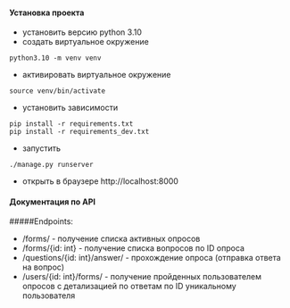 #### Установка проекта

- установить версию python 3.10
- создать виртуальное окружение 
```shell script
python3.10 -m venv venv
```
- активировать виртуальное окружение
```shell script
source venv/bin/activate
```
- установить зависимости
```shell script
pip install -r requirements.txt
pip install -r requirements_dev.txt
```
- запустить
```shell script
./manage.py runserver
```
- открыть в браузере http://localhost:8000 

#### Документация по API
#####Endpoints:
- /forms/ - получение списка активных опросов
- /forms/{id: int} - получение списка вопросов по ID опроса
- /questions/{id: int}/answer/ - прохождение опроса (отправка ответа на вопрос)
- /users/{id: int}/forms/ - получение пройденных пользователем опросов с детализацией по ответам по ID уникальному пользователя
